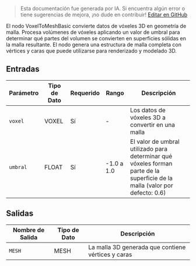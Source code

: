 > Esta documentación fue generada por IA. Si encuentra algún error o tiene sugerencias de mejora, ¡no dude en contribuir! [Editar en GitHub](https://github.com/Comfy-Org/embedded-docs/blob/main/comfyui_embedded_docs/docs/VoxelToMeshBasic/es.md)

El nodo VoxelToMeshBasic convierte datos de vóxeles 3D en geometría de malla. Procesa volúmenes de vóxeles aplicando un valor de umbral para determinar qué partes del volumen se convierten en superficies sólidas en la malla resultante. El nodo genera una estructura de malla completa con vértices y caras que puede utilizarse para renderizado y modelado 3D.

## Entradas

| Parámetro | Tipo de Dato | Requerido | Rango | Descripción |
|-----------|-----------|----------|-------|-------------|
| `voxel` | VOXEL | Sí | - | Los datos de vóxeles 3D a convertir en una malla |
| `umbral` | FLOAT | Sí | -1.0 a 1.0 | El valor de umbral utilizado para determinar qué vóxeles forman parte de la superficie de la malla (valor por defecto: 0.6) |

## Salidas

| Nombre de Salida | Tipo de Dato | Descripción |
|-------------|-----------|-------------|
| `MESH` | MESH | La malla 3D generada que contiene vértices y caras |
